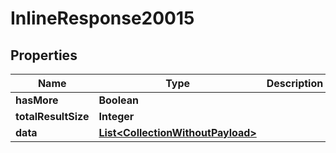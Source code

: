 

# InlineResponse20015

## Properties

Name | Type | Description | Notes
------------ | ------------- | ------------- | -------------
**hasMore** | **Boolean** |  |  [optional]
**totalResultSize** | **Integer** |  |  [optional]
**data** | [**List&lt;CollectionWithoutPayload&gt;**](CollectionWithoutPayload.md) |  | 



